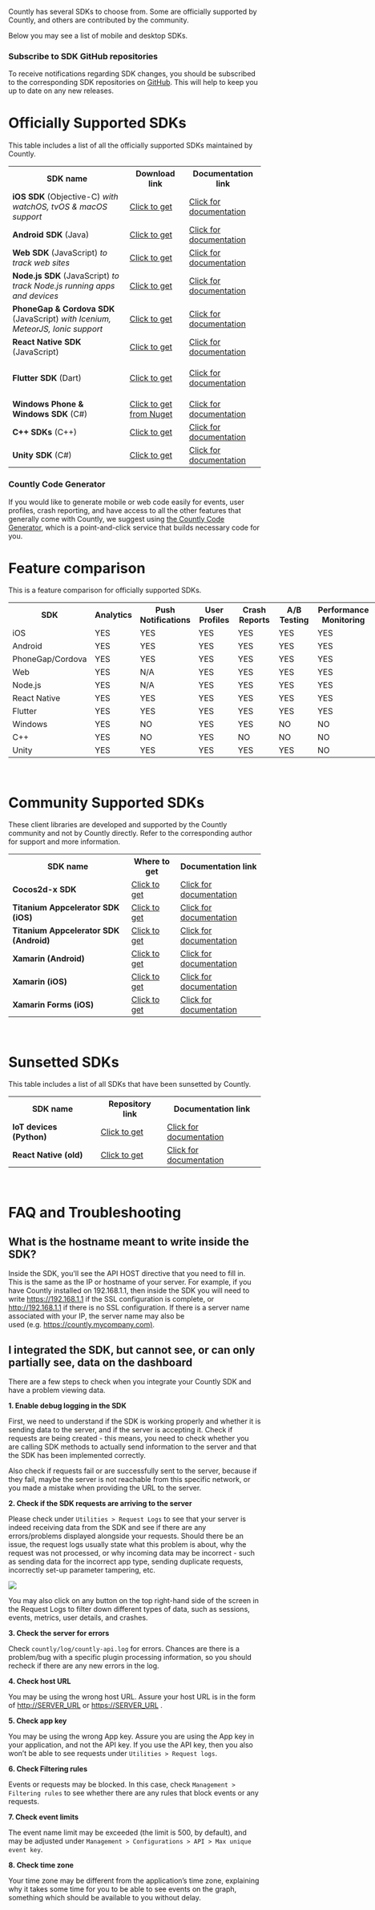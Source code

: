 <p>
  <span style="font-weight: 400;">Countly has several SDKs to choose from. Some are officially supported by Countly, and others are contributed by the community.</span>
</p>
<p>
  <span style="font-weight: 400;">Below you may see a list of mobile and desktop SDKs.</span>
</p>
<div class="callout callout--info">
  <h3 class="callout__title">Subscribe to SDK GitHub repositories</h3>
  <p>
    To receive notifications regarding SDK changes, you should be subscribed
    to the corresponding SDK repositories on
    <a href="http://github.com/countly">GitHub</a>. This will help to keep you
    up to date on any new releases.
  </p>
</div>
<h1>Officially Supported SDKs</h1>
<p>
  <span style="font-weight: 400;">This table includes a list of all the officially supported SDKs maintained by Countly.</span>
</p>
<table>
  <tbody>
    <tr>
      <th>SDK name</th>
      <th>Download link</th>
      <th>Documentation link</th>
    </tr>
    <tr>
      <td>
        <strong>iOS SDK</strong> (Objective-C)
        <em>with watchOS, tvOS &amp; macOS support</em>
      </td>
      <td>
        <a href="https://github.com/Countly/countly-sdk-ios">Click to get</a>
      </td>
      <td>
        <a href="https://resources.count.ly/docs/countly-sdk-for-ios-and-os-x">Click for documentation</a>
      </td>
    </tr>
    <tr>
      <td>
        <strong>Android SDK</strong> (Java)
      </td>
      <td>
        <a href="https://github.com/Countly/countly-sdk-android">Click to get</a>
      </td>
      <td>
        <a href="https://support.count.ly/hc/en-us/articles/360037754031-Android-SDK" target="_self" rel="undefined">Click for documentation</a>
      </td>
    </tr>
    <tr>
      <td>
        <strong>Web SDK</strong> (JavaScript) <em>to track web sites</em>
      </td>
      <td>
        <a href="https://github.com/Countly/countly-sdk-web">Click to get</a>
      </td>
      <td>
        <a href="https://support.count.ly/hc/en-us/articles/360037441932-Web-analytics-JavaScript-" target="_self" rel="undefined">Click for documentation</a>
      </td>
    </tr>
    <tr>
      <td>
        <strong>Node.js SDK</strong> (JavaScript)
        <em>to track Node.js running apps and devices</em>
      </td>
      <td>
        <a href="https://github.com/Countly/countly-sdk-nodejs">Click to get</a>
      </td>
      <td>
        <a href="https://support.count.ly/hc/en-us/articles/360037442892-NodeJS" target="_self" rel="undefined">Click for documentation</a>
      </td>
    </tr>
    <tr>
      <td>
        <strong>PhoneGap &amp; Cordova SDK</strong> (JavaScript)
        <em>with Icenium, MeteorJS, Ionic support</em>
      </td>
      <td>
        <a href="https://github.com/Countly/countly-sdk-cordova" target="_self" rel="undefined">Click to get</a>
      </td>
      <td>
        <a href="https://support.count.ly/hc/en-us/articles/360037813011-Cordova" target="_self" rel="undefined">Click for documentation</a>
      </td>
    </tr>
    <tr>
      <td>
        <strong>React Native SDK</strong> (JavaScript)
      </td>
      <td>
        <a href="https://github.com/Countly/countly-sdk-react-native-bridge">Click to get</a>
      </td>
      <td>
        <a href="https://support.count.ly/hc/en-us/articles/360037813231-React-Native-Bridge-" target="_self" rel="undefined">Click for documentation</a>
      </td>
    </tr>
    <tr>
      <td>
        <strong>Flutter SDK</strong> (Dart)
      </td>
      <td>
        <a href="https://github.com/Countly/countly-sdk-flutter-bridge" target="_self">Click to get</a>
      </td>
      <td>
        <p>
          <a href="https://support.count.ly/hc/en-us/articles/360037944212-Flutter" target="_self" rel="undefined">Click for documentation</a>
        </p>
      </td>
    </tr>
    <tr>
      <td>
        <strong>Windows Phone &amp; Windows SDK</strong> (C#)
      </td>
      <td>
        <a href="https://github.com/Countly/countly-sdk-windows">Click to get from Nuget</a>
      </td>
      <td>
        <a href="https://support.count.ly/hc/en-us/articles/360037754691-Windows" target="_self" rel="undefined">Click for documentation</a>
      </td>
    </tr>
    <tr>
      <td>
        <strong>C++ SDKs</strong> (C++)
      </td>
      <td>
        <a href="http://github.com/countly/countly-sdk-cpp">Click to get</a>
      </td>
      <td>
        <a href="http://github.com/countly/countly-sdk-cpp">Click for documentation</a>
      </td>
    </tr>
    <tr>
      <td>
        <strong>Unity SDK</strong> (C#)
      </td>
      <td>
        <a href="http://github.com/countly/countly-sdk-unity">Click to get</a>
      </td>
      <td>
        <a href="https://resources.count.ly/docs/countly-sdk-for-unity">Click for documentation</a>
      </td>
    </tr>
  </tbody>
</table>
<div class="callout callout--info">
  <h3 class="callout__title">Countly Code Generator</h3>
  <p>
    If you would like to generate mobile or web code easily for events, user
    profiles, crash reporting, and have access to all the other features that
    generally come with Countly, we suggest using
    <a href="http://code.count.ly">the Countly Code Generator</a>, which is a
    point-and-click service that builds necessary code for you.
  </p>
</div>
<h1>Feature comparison</h1>
<p>This is a feature comparison for officially supported SDKs.</p>
<table style="width: 821px;">
  <tbody>
    <tr>
      <th style="width: 146px;">SDK</th>
      <th style="width: 72px;">Analytics</th>
      <th style="width: 100px;">Push Notifications</th>
      <th style="width: 88px;">User Profiles</th>
      <th style="width: 104px;">Crash Reports</th>
      <th style="width: 92px;">A/B Testing</th>
      <th style="width: 115px;">Performance Monitoring</th>
      <th style="width: 79px;">Feedback widgets</th>
    </tr>
    <tr>
      <td style="width: 138px;">iOS</td>
      <td style="width: 64px;">YES</td>
      <td style="width: 92px;">YES</td>
      <td style="width: 80px;">YES</td>
      <td style="width: 96px;">YES</td>
      <td style="width: 84px;">YES</td>
      <td style="width: 107px;">YES</td>
      <td style="width: 71px;">YES</td>
    </tr>
    <tr>
      <td style="width: 138px;">Android</td>
      <td style="width: 64px;">YES</td>
      <td style="width: 92px;">YES</td>
      <td style="width: 80px;">YES</td>
      <td style="width: 96px;">YES</td>
      <td style="width: 84px;">YES</td>
      <td style="width: 107px;">YES</td>
      <td style="width: 71px;">YES</td>
    </tr>
    <tr>
      <td style="width: 138px;">PhoneGap/Cordova</td>
      <td style="width: 64px;">YES</td>
      <td style="width: 92px;">YES</td>
      <td style="width: 80px;">YES</td>
      <td style="width: 96px;">YES</td>
      <td style="width: 84px;">YES</td>
      <td style="width: 107px;">YES</td>
      <td style="width: 71px;">YES</td>
    </tr>
    <tr>
      <td style="width: 138px;">Web</td>
      <td style="width: 64px;">YES</td>
      <td style="width: 92px;">N/A</td>
      <td style="width: 80px;">YES</td>
      <td style="width: 96px;">YES</td>
      <td style="width: 84px;">YES</td>
      <td style="width: 107px;">YES</td>
      <td style="width: 71px;">YES</td>
    </tr>
    <tr>
      <td style="width: 138px;">Node.js</td>
      <td style="width: 64px;">YES</td>
      <td style="width: 92px;">N/A</td>
      <td style="width: 80px;">YES</td>
      <td style="width: 96px;">YES</td>
      <td style="width: 84px;">YES</td>
      <td style="width: 107px;">YES</td>
      <td style="width: 71px;">NO</td>
    </tr>
    <tr>
      <td style="width: 138px;">React Native</td>
      <td style="width: 64px;">YES</td>
      <td style="width: 92px;">YES</td>
      <td style="width: 80px;">YES</td>
      <td style="width: 96px;">YES</td>
      <td style="width: 84px;">YES</td>
      <td style="width: 107px;">YES</td>
      <td style="width: 71px;">YES</td>
    </tr>
    <tr>
      <td style="width: 138px;">Flutter</td>
      <td style="width: 64px;">YES</td>
      <td style="width: 92px;">YES</td>
      <td style="width: 80px;">YES</td>
      <td style="width: 96px;">YES</td>
      <td style="width: 84px;">YES</td>
      <td style="width: 107px;">YES</td>
      <td style="width: 71px;">YES</td>
    </tr>
    <tr>
      <td style="width: 138px;">Windows&nbsp;</td>
      <td style="width: 64px;">YES</td>
      <td style="width: 92px;">NO</td>
      <td style="width: 80px;">YES</td>
      <td style="width: 96px;">YES</td>
      <td style="width: 84px;">NO</td>
      <td style="width: 107px;">NO</td>
      <td style="width: 71px;">NO</td>
    </tr>
    <tr>
      <td style="width: 138px;">C++</td>
      <td style="width: 64px;">YES</td>
      <td style="width: 92px;">NO</td>
      <td style="width: 80px;">YES</td>
      <td style="width: 96px;">NO</td>
      <td style="width: 84px;">NO</td>
      <td style="width: 107px;">NO</td>
      <td style="width: 71px;">NO</td>
    </tr>
    <tr>
      <td style="width: 138px;">Unity</td>
      <td style="width: 64px;">YES</td>
      <td style="width: 92px;">YES</td>
      <td style="width: 80px;">YES</td>
      <td style="width: 96px;">YES</td>
      <td style="width: 84px;">YES</td>
      <td style="width: 107px;">NO</td>
      <td style="width: 71px;">NO</td>
    </tr>
  </tbody>
</table>
<p>&nbsp;</p>
<h1>Community Supported SDKs</h1>
<p>
  <span>These client libraries are developed and supported by the Countly community and not by Countly directly. Refer to the corresponding author for support and more information.</span>
</p>
<table>
  <tbody>
    <tr>
      <th style="width: 302.641px;">SDK name</th>
      <th style="width: 102.359px;">Where to get</th>
      <th style="width: 175.109px;">Documentation link</th>
    </tr>
    <tr>
      <td style="width: 294.641px;">
        <strong>Cocos2d-x SDK</strong>
      </td>
      <td style="width: 94.3594px;">
        <a href="https://github.com/shadow0162/countly-sdk-cocos2d-x" target="_self" rel="undefined">Click to get</a>
      </td>
      <td style="width: 167.109px;">
        <a href="https://support.count.ly/hc/en-us/articles/360038883751-Cocos2d-x" target="_self" rel="undefined">Click for documentation</a>
      </td>
    </tr>
    <tr>
      <td style="width: 294.641px;">
        <strong>Titanium Appcelerator SDK (iOS)</strong>
      </td>
      <td style="width: 94.3594px;">
        <a href="https://github.com/dieskim/countly-sdk-appcelerator-titanium-ios" target="_self" rel="undefined">Click to get</a>
      </td>
      <td style="width: 167.109px;">
        <a href="https://github.com/dieskim/countly-sdk-appcelerator-titanium-ios" target="_self" rel="undefined">Click for documentation</a>
      </td>
    </tr>
    <tr>
      <td style="width: 294.641px;">
        <strong>Titanium Appcelerator SDK (Android)</strong>
      </td>
      <td style="width: 94.3594px;">
        <a href="https://github.com/dieskim/countly-sdk-appcelerator-titanium-android" target="_self" rel="undefined">Click to get</a>
      </td>
      <td style="width: 167.109px;">
        <a href="https://github.com/dieskim/countly-sdk-appcelerator-titanium-android" target="_self" rel="undefined">Click for documentation</a>
      </td>
    </tr>
    <tr>
      <td style="width: 294.641px;">
        <strong>Xamarin (Android)</strong>
      </td>
      <td style="width: 94.3594px;">
        <a href="https://www.nuget.org/packages?q=countly" target="_self">Click to get</a>
      </td>
      <td style="width: 167.109px;">
        <a href="https://support.count.ly/hc/en-us/articles/360037813691-Xamarin-Android-" target="_self" rel="undefined">Click for documentation</a>
      </td>
    </tr>
    <tr>
      <td style="width: 294.641px;">
        <strong>Xamarin (iOS)</strong>
      </td>
      <td style="width: 94.3594px;">
        <a href="https://www.nuget.org/packages?q=countly" target="_self" rel="undefined">Click to get</a>
      </td>
      <td style="width: 167.109px;">
        <a href="https://support.count.ly/hc/en-us/articles/360037443392-Xamarin-iOS" target="_self" rel="undefined">Click for documentation</a>
      </td>
    </tr>
    <tr>
      <td style="width: 294.641px;">
        <strong>Xamarin Forms (iOS)</strong>
      </td>
      <td style="width: 94.3594px;">
        <a href="https://www.nuget.org/packages?q=countly" target="_self" rel="undefined">Click to get</a>
      </td>
      <td style="width: 167.109px;">
        <a href="https://support.count.ly/hc/en-us/articles/360037813331-Xamarin-Forms-iOS-" target="_self" rel="undefined">Click for documentation</a>
      </td>
    </tr>
  </tbody>
</table>
<p>&nbsp;</p>
<h1>Sunsetted SDKs</h1>
<p>
  <span style="font-weight: 400;">This table includes a list of all SDKs that have been sunsetted by Countly.</span>
</p>
<table>
  <tbody>
    <tr>
      <th>SDK name</th>
      <th>Repository link</th>
      <th>Documentation link</th>
    </tr>
    <tr>
      <td>
        <strong>IoT devices (Python)</strong>
      </td>
      <td>
        <a href="https://github.com/Countly/countly-sdk-iot-python" target="_self" rel="undefined">Click to get</a>
      </td>
      <td>
        <a href="https://support.count.ly/hc/en-us/articles/360037442772-IoT-devices-Python-" target="_self" rel="undefined">Click for documentation</a>
      </td>
    </tr>
    <tr>
      <td>
        <strong>React Native (old)</strong>
      </td>
      <td>
        <a href="https://github.com/Countly/countly-sdk-react-native" target="_self" rel="undefined">Click to get</a>
      </td>
      <td>
        <a href="https://support.count.ly/hc/en-us/articles/360037443012-React-Native-unmaintained-" target="_self" rel="undefined">Click for documentation</a>
      </td>
    </tr>
  </tbody>
</table>
<p>&nbsp;</p>
<h1>FAQ and Troubleshooting</h1>
<h2>What is the hostname meant to write inside the SDK?</h2>
<p>
  <span style="font-weight: 400;">Inside the SDK, you'll see the API HOST directive that you need to fill in. This is the same as the IP or hostname of your server. For example, if you have Countly installed on 192.168.1.1, then inside the SDK you will need to write </span><span style="font-weight: 400;"><a href="https://192.168.1.1">https://192.168.1.1</a> if the SSL configuration is complete, or <a href="http://192.168.1.1" target="_self" rel="undefined">http://192.168.1.1</a> if there is no SSL configuration.</span><span style="font-weight: 400;">&nbsp;If there is a server name associated with your IP, the server name may also be used&nbsp;(e.g.&nbsp;<a href="https://countly.mycompany.com)." target="_self" rel="undefined">https://countly.mycompany.com)</a></span><span style="font-weight: 400;">.</span>
</p>
<h2>
  I integrated the SDK, but cannot see, or can only partially see, data on the
  dashboard
</h2>
<p>
  <span style="font-weight: 400;">There are a few steps to check when you integrate your Countly SDK and have a problem viewing data.</span>
</p>
<p>
  <strong>1. Enable debug logging in the SDK</strong>
</p>
<p>
  <span style="font-weight: 400;">First, we need to understand if the SDK is working properly and whether it is sending data to the server, and if the server is accepting it. Check if requests are being created - this means, you need to check whether you are calling SDK methods to actually send information to the server and that the SDK has been implemented correctly.</span>
</p>
<p>
  <span style="font-weight: 400;">Also check if requests fail or are successfully sent to the server, because if they fail, maybe the server is not reachable from this specific network, or you made a mistake when providing the URL to the server.</span>
</p>
<p>
  <strong>2. Check if the SDK requests are arriving to the server</strong>
</p>
<p>
  <span style="font-weight: 400;">Please check under <code>Utilities &gt; Request Logs</code></span><span style="font-weight: 400;">&nbsp;to see that your server is indeed receiving data from the SDK and see if there are any errors/problems displayed alongside your requests. Should there be an issue, the request logs usually state what this problem is about, why the request was not processed, or why incoming data may be incorrect - such as sending data for the incorrect app type, sending duplicate requests, incorrectly set-up parameter tampering, etc.</span>
</p>
<div class="img-container">
  <img src="https://count.ly/images/guide/30ef1bd-1.png">
</div>
<p>
  <span style="font-weight: 400;">You may also click on any button on the top right-hand side of the screen in the Request Logs to filter down different types of data, such as sessions, events, metrics, user details, and crashes.</span>
</p>
<p>
  <strong>3. Check the server for errors</strong>
</p>
<p>
  <span style="font-weight: 400;">Check <code>countly/log/countly-api.log</code></span><span style="font-weight: 400;">&nbsp;for errors. Chances are there is a problem/bug with a specific plugin processing information, so you should recheck if there are any new errors in the log.</span>
</p>
<p>
  <strong>4. Check host URL</strong>
</p>
<p>
  You may be using the wrong host URL. Assure your host URL is in the form of
  <a href="http://server_url/"> http://SERVER_URL</a> or
  <a href="https://server_url/">https://SERVER_URL</a>&nbsp;.
</p>
<p>
  <strong>5. Check app key</strong>
</p>
<p>
  <span style="font-weight: 400;">You may be using the wrong App key. Assure you are using the App key in your application, and not the API key. If you use the API key, then you also won’t be able to see requests under </span><span style="font-weight: 400;"><code>Utilities &gt; Request logs</code></span><span style="font-weight: 400;">.</span>
</p>
<p>
  <strong>6. Check Filtering rules</strong>
</p>
<p>
  <span style="font-weight: 400;">Events or requests may be blocked. In this case, check <code>Management &gt; Filtering rules</code></span><span style="font-weight: 400;"> to see whether there are any rules that block events or any requests.</span>
</p>
<p>
  <strong>7. Check event limits</strong>
</p>
<p>
  <span style="font-weight: 400;">The event name limit may be exceeded (the limit is 500, by default), and may be adjusted under&nbsp;<code>Management &gt; Configurations &gt; API &gt; Max unique event key</code>.</span>
</p>
<p>
  <strong>8. Check time zone</strong>
</p>
<p>
  <span style="font-weight: 400;">Your time zone may be different from the application’s time zone, explaining why it takes some time for you to be able to see events on the graph, something which should be available to you without delay.</span>
</p>